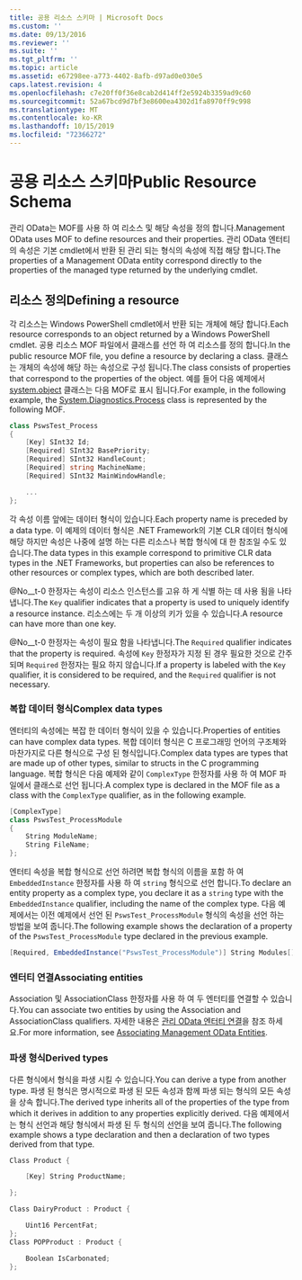 ```yaml
---
title: 공용 리소스 스키마 | Microsoft Docs
ms.custom: ''
ms.date: 09/13/2016
ms.reviewer: ''
ms.suite: ''
ms.tgt_pltfrm: ''
ms.topic: article
ms.assetid: e67298ee-a773-4402-8afb-d97ad0e030e5
caps.latest.revision: 4
ms.openlocfilehash: c7e20ff0f36e8cab2d414ff2e5924b3359ad9c60
ms.sourcegitcommit: 52a67bcd9d7bf3e8600ea4302d1fa8970ff9c998
ms.translationtype: MT
ms.contentlocale: ko-KR
ms.lasthandoff: 10/15/2019
ms.locfileid: "72366272"
---
```

# <a name="public-resource-schema"></a><span data-ttu-id="ce7e8-102">공용 리소스 스키마</span><span class="sxs-lookup"><span data-stu-id="ce7e8-102">Public Resource Schema</span></span>

<span data-ttu-id="ce7e8-103">관리 OData는 MOF를 사용 하 여 리소스 및 해당 속성을 정의 합니다.</span><span class="sxs-lookup"><span data-stu-id="ce7e8-103">Management OData uses MOF to define resources and their properties.</span></span> <span data-ttu-id="ce7e8-104">관리 OData 엔터티의 속성은 기본 cmdlet에서 반환 된 관리 되는 형식의 속성에 직접 해당 합니다.</span><span class="sxs-lookup"><span data-stu-id="ce7e8-104">The properties of a Management OData entity correspond directly to the properties of the managed type returned by the underlying cmdlet.</span></span>

## <a name="defining-a-resource"></a><span data-ttu-id="ce7e8-105">리소스 정의</span><span class="sxs-lookup"><span data-stu-id="ce7e8-105">Defining a resource</span></span>

<span data-ttu-id="ce7e8-106">각 리소스는 Windows PowerShell cmdlet에서 반환 되는 개체에 해당 합니다.</span><span class="sxs-lookup"><span data-stu-id="ce7e8-106">Each resource corresponds to an object returned by a Windows PowerShell cmdlet.</span></span> <span data-ttu-id="ce7e8-107">공용 리소스 MOF 파일에서 클래스를 선언 하 여 리소스를 정의 합니다.</span><span class="sxs-lookup"><span data-stu-id="ce7e8-107">In the public resource MOF file, you define a resource by declaring a class.</span></span> <span data-ttu-id="ce7e8-108">클래스는 개체의 속성에 해당 하는 속성으로 구성 됩니다.</span><span class="sxs-lookup"><span data-stu-id="ce7e8-108">The class consists of properties that correspond to the properties of the object.</span></span> <span data-ttu-id="ce7e8-109">예를 들어 다음 예제에서 [system.object](/dotnet/api/System.Diagnostics.Process) 클래스는 다음 MOF로 표시 됩니다.</span><span class="sxs-lookup"><span data-stu-id="ce7e8-109">For example, in the following example, the [System.Diagnostics.Process](/dotnet/api/System.Diagnostics.Process) class is represented by the following MOF.</span></span>

```csharp
class PswsTest_Process
{
    [Key] SInt32 Id;
    [Required] SInt32 BasePriority;
    [Required] SInt32 HandleCount;
    [Required] string MachineName;
    [Required] SInt32 MainWindowHandle;

    ...
};
```

<span data-ttu-id="ce7e8-110">각 속성 이름 앞에는 데이터 형식이 있습니다.</span><span class="sxs-lookup"><span data-stu-id="ce7e8-110">Each property name is preceded by a data type.</span></span> <span data-ttu-id="ce7e8-111">이 예제의 데이터 형식은 .NET Framework의 기본 CLR 데이터 형식에 해당 하지만 속성은 나중에 설명 하는 다른 리소스나 복합 형식에 대 한 참조일 수도 있습니다.</span><span class="sxs-lookup"><span data-stu-id="ce7e8-111">The data types in this example correspond to primitive CLR data types in the .NET Frameworks, but properties can also be references to other resources or complex types, which are both described later.</span></span>

<span data-ttu-id="ce7e8-112">@No__t-0 한정자는 속성이 리소스 인스턴스를 고유 하 게 식별 하는 데 사용 됨을 나타냅니다.</span><span class="sxs-lookup"><span data-stu-id="ce7e8-112">The `Key` qualifier indicates that a property is used to uniquely identify a resource instance.</span></span> <span data-ttu-id="ce7e8-113">리소스에는 두 개 이상의 키가 있을 수 있습니다.</span><span class="sxs-lookup"><span data-stu-id="ce7e8-113">A resource can have more than one key.</span></span>

<span data-ttu-id="ce7e8-114">@No__t-0 한정자는 속성이 필요 함을 나타냅니다.</span><span class="sxs-lookup"><span data-stu-id="ce7e8-114">The `Required` qualifier indicates that the property is required.</span></span> <span data-ttu-id="ce7e8-115">속성에 `Key` 한정자가 지정 된 경우 필요한 것으로 간주 되며 `Required` 한정자는 필요 하지 않습니다.</span><span class="sxs-lookup"><span data-stu-id="ce7e8-115">If a property is labeled with the `Key` qualifier, it is considered to be required, and the `Required` qualifier is not necessary.</span></span>

### <a name="complex-data-types"></a><span data-ttu-id="ce7e8-116">복합 데이터 형식</span><span class="sxs-lookup"><span data-stu-id="ce7e8-116">Complex data types</span></span>

<span data-ttu-id="ce7e8-117">엔터티의 속성에는 복잡 한 데이터 형식이 있을 수 있습니다.</span><span class="sxs-lookup"><span data-stu-id="ce7e8-117">Properties of entities can have complex data types.</span></span> <span data-ttu-id="ce7e8-118">복합 데이터 형식은 C 프로그래밍 언어의 구조체와 마찬가지로 다른 형식으로 구성 된 형식입니다.</span><span class="sxs-lookup"><span data-stu-id="ce7e8-118">Complex data types are types that are made up of other types, similar to structs in the C programming language.</span></span> <span data-ttu-id="ce7e8-119">복합 형식은 다음 예제와 같이 `ComplexType` 한정자를 사용 하 여 MOF 파일에서 클래스로 선언 됩니다.</span><span class="sxs-lookup"><span data-stu-id="ce7e8-119">A complex type is declared in the MOF file as a class with the `ComplexType` qualifier, as in the following example.</span></span>

```csharp
[ComplexType]
class PswsTest_ProcessModule
{
    String ModuleName;
    String FileName;
};
```

<span data-ttu-id="ce7e8-120">엔터티 속성을 복합 형식으로 선언 하려면 복합 형식의 이름을 포함 하 여 `EmbeddedInstance` 한정자를 사용 하 여 `string` 형식으로 선언 합니다.</span><span class="sxs-lookup"><span data-stu-id="ce7e8-120">To declare an entity property as a complex type, you declare it as a `string` type with the `EmbeddedInstance` qualifier, including the name of the complex type.</span></span> <span data-ttu-id="ce7e8-121">다음 예제에서는 이전 예제에서 선언 된 `PswsTest_ProcessModule` 형식의 속성을 선언 하는 방법을 보여 줍니다.</span><span class="sxs-lookup"><span data-stu-id="ce7e8-121">The following example shows the declaration of a property of the `PswsTest_ProcessModule` type declared in the previous example.</span></span>

```csharp
[Required, EmbeddedInstance("PswsTest_ProcessModule")] String Modules[];
```

### <a name="associating-entities"></a><span data-ttu-id="ce7e8-122">엔터티 연결</span><span class="sxs-lookup"><span data-stu-id="ce7e8-122">Associating entities</span></span>

<span data-ttu-id="ce7e8-123">Association 및 AssociationClass 한정자를 사용 하 여 두 엔터티를 연결할 수 있습니다.</span><span class="sxs-lookup"><span data-stu-id="ce7e8-123">You can associate two entities by using the Association and AssociationClass qualifiers.</span></span> <span data-ttu-id="ce7e8-124">자세한 내용은 [관리 OData 엔터티 연결](./associating-management-odata-entities.md)을 참조 하세요.</span><span class="sxs-lookup"><span data-stu-id="ce7e8-124">For more information, see [Associating Management OData Entities](./associating-management-odata-entities.md).</span></span>

### <a name="derived-types"></a><span data-ttu-id="ce7e8-125">파생 형식</span><span class="sxs-lookup"><span data-stu-id="ce7e8-125">Derived types</span></span>

<span data-ttu-id="ce7e8-126">다른 형식에서 형식을 파생 시킬 수 있습니다.</span><span class="sxs-lookup"><span data-stu-id="ce7e8-126">You can derive a type from another type.</span></span> <span data-ttu-id="ce7e8-127">파생 된 형식은 명시적으로 파생 된 모든 속성과 함께 파생 되는 형식의 모든 속성을 상속 합니다.</span><span class="sxs-lookup"><span data-stu-id="ce7e8-127">The derived type inherits all of the properties of the type from which it derives in addition to any properties explicitly derived.</span></span> <span data-ttu-id="ce7e8-128">다음 예제에서는 형식 선언과 해당 형식에서 파생 된 두 형식의 선언을 보여 줍니다.</span><span class="sxs-lookup"><span data-stu-id="ce7e8-128">The following example shows a type declaration and then a declaration of two types derived from that type.</span></span>

```csharp
Class Product {

    [Key] String ProductName;

};

Class DairyProduct : Product {

    Uint16 PercentFat;
};
Class POPProduct : Product {

    Boolean IsCarbonated;
};
```